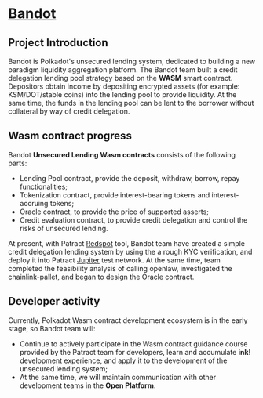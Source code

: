 # [Bandot](https://www.bandot.io/)

## Project Introduction

Bandot is Polkadot's unsecured lending system, dedicated to building a new paradigm liquidity aggregation platform. The Bandot team built a credit delegation lending pool strategy based on the **WASM** smart contract. Depositors obtain income by depositing encrypted assets (for example: KSM/DOT/stable coins) into the lending pool to provide liquidity. At the same time, the funds in the lending pool can be lent to the borrower without collateral by way of credit delegation.

## Wasm contract progress

Bandot **Unsecured Lending Wasm contracts**  consists of the following parts:

* Lending Pool contract, provide the deposit, withdraw, borrow, repay functionalities;
* Tokenization contract, provide interest-bearing tokens and interest-accruing tokens;
* Oracle contract,  to provide the price of supported asserts;
* Credit evaluation contract, to provide credit delegation and control the risks of unsecured lending.

At present, with Patract [Redspot](https://github.com/patractlabs/redspot) tool, Bandot team have created a simple credit delegation lending system by using the a rough KYC verification, and deploy it into Patract [Jupiter](https://github.com/patractlabs/jupiter) test network. At the same time, team completed the feasibility analysis of calling openlaw, investigated the chainlink-pallet, and began to design the Oracle contract.

## Developer activity

Currently, Polkadot Wasm contract development ecosystem is in the early stage, so Bandot team will:

* Continue to actively participate in the Wasm contract guidance course provided by the Patract team for developers, learn and accumulate **ink!** development experience, and apply it to the development of the unsecured lending system;
* At the same time, we will maintain communication with other development teams in the **Open Platform**.

